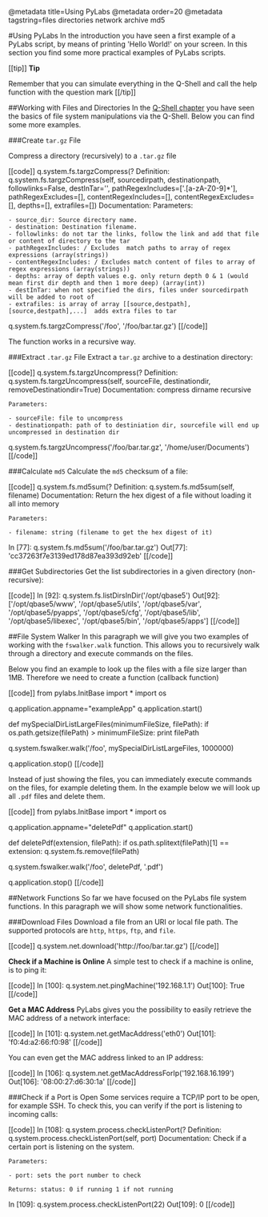 @metadata title=Using PyLabs
@metadata order=20
@metadata tagstring=files directories network archive md5

[qshell]: #/Q-Shell/Practical


#Using PyLabs
In the introduction you have seen a first example of a PyLabs script, by means of printing 'Hello World!' on your screen. In this section you find some more practical examples of PyLabs scripts.

[[tip]]
**Tip**

Remember that you can simulate everything in the Q-Shell and call the help function with the question mark
[[/tip]]


##Working with Files and Directories
In the [Q-Shell chapter][qshell] you have seen the basics of file system manipulations via the Q-Shell. Below you can find some more examples.


###Create `tar.gz` File

Compress a directory (recursively) to a `.tar.gz` file

[[code]]
q.system.fs.targzCompress(?
Definition: q.system.fs.targzCompress(self, sourcedirpath, destinationpath, followlinks=False, destInTar='', pathRegexIncludes=['.[a-zA-Z0-9]*'], pathRegexExcludes=[], contentRegexIncludes=[], contentRegexExcludes=[], depths=[], extrafiles=[])
Documentation:
    Parameters:
    
    - source_dir: Source directory name.
    - destination: Destination filename.
    - followlinks: do not tar the links, follow the link and add that file or content of directory to the tar
    - pathRegexIncludes: / Excludes  match paths to array of regex expressions (array(strings))
    - contentRegexIncludes: / Excludes match content of files to array of regex expressions (array(strings))
    - depths: array of depth values e.g. only return depth 0 & 1 (would mean first dir depth and then 1 more deep) (array(int))        
    - destInTar: when not specified the dirs, files under sourcedirpath will be added to root of 
    - extrafiles: is array of array [[source,destpath],[source,destpath],...]  adds extra files to tar

q.system.fs.targzCompress('/foo', '/foo/bar.tar.gz')
[[/code]]

The function works in a recursive way.


###Extract `.tar.gz` File
Extract a `tar.gz` archive to a destination directory:

[[code]]
q.system.fs.targzUncompress(?
Definition: q.system.fs.targzUncompress(self, sourceFile, destinationdir, removeDestinationdir=True)
Documentation:
    compress dirname recursive
    
    Parameters:
    
    - sourceFile: file to uncompress
    - destinationpath: path of to destiniation dir, sourcefile will end up uncompressed in destination dir

q.system.fs.targzUncompress('/foo/bar.tar.gz', '/home/user/Documents')
[[/code]]


###Calculate `md5`
Calculate the `md5` checksum of a file:

[[code]]
q.system.fs.md5sum(?
Definition: q.system.fs.md5sum(self, filename)
Documentation:
    Return the hex digest of a file without loading it all into memory
    
    Parameters:
    
    - filename: string (filename to get the hex digest of it)

In [77]: q.system.fs.md5sum('/foo/bar.tar.gz')
Out[77]: 'cc37263f7e3139ed178d87ea393d92eb'
[[/code]]


###Get Subdirectories
Get the list subdirectories in a given directory (non-recursive):

[[code]]
In [92]: q.system.fs.listDirsInDir('/opt/qbase5')
Out[92]: 
['/opt/qbase5/www',
 '/opt/qbase5/utils',
 '/opt/qbase5/var',
 '/opt/qbase5/pyapps',
 '/opt/qbase5/cfg',
 '/opt/qbase5/lib',
 '/opt/qbase5/libexec',
 '/opt/qbase5/bin',
 '/opt/qbase5/apps']
[[/code]]


##File System Walker
In this paragraph we will give you two examples of working with the `fswalker.walk` function. This allows you to recursively walk through a directory and execute commands on the files.

Below you find an example to look up the files with a file size larger than 1MB. Therefore we need to create a function (callback function)

[[code]]
from pylabs.InitBase import *
import os
 
q.application.appname="exampleApp"
q.application.start()
 
def mySpecialDirListLargeFiles(minimumFileSize, filePath):
    if os.path.getsize(filePath) > minimumFileSize:
       print filePath
 
q.system.fswalker.walk('/foo', mySpecialDirListLargeFiles, 1000000)
 
q.application.stop()
[[/code]]

Instead of just showing the files, you can immediately execute commands on the files, for example deleting them. In the example below we will look up all `.pdf` files and delete them.

[[code]]
from pylabs.InitBase import *
import os
 
q.application.appname="deletePdf"
q.application.start()
 
def deletePdf(extension, filePath):
    if os.path.splitext(filePath)[1] == extension:
       q.system.fs.remove(filePath)
 
q.system.fswalker.walk('/foo', deletePdf, '.pdf')
 
q.application.stop()
[[/code]]


##Network Functions
So far we have focused on the PyLabs file system functions. In this paragraph we will show some network functionalities.

###Download Files
Download a file from an URI or local file path. The supported protocols are `http`, `https`, `ftp`, and `file`.

[[code]]
q.system.net.download('http://foo/bar.tar.gz')
[[/code]]

**Check if a Machine is Online**
A simple test to check if a machine is online, is to ping it:

[[code]]
In [100]: q.system.net.pingMachine('192.168.1.1')
Out[100]: True
[[/code]]

**Get a MAC Address**
PyLabs gives you the possibility to easily retrieve the MAC address of a network interface:

[[code]]
In [101]: q.system.net.getMacAddress('eth0')
Out[101]: 'f0:4d:a2:66:f0:98'
[[/code]]

You can even get the MAC address linked to an IP address:

[[code]]
In [106]: q.system.net.getMacAddressForIp('192.168.16.199')
Out[106]: '08:00:27:d6:30:1a'
[[/code]]

###Check if a Port is Open
Some services require a TCP/IP port to be open, for example SSH. To check this, you can verify if the port is listening to incoming calls:

[[code]]
In [108]: q.system.process.checkListenPort(?
Definition: q.system.process.checkListenPort(self, port)
Documentation:
    Check if a certain port is listening on the system.
    
    
    Parameters:
    
    - port: sets the port number to check
    
    Returns: status: 0 if running 1 if not running


In [109]: q.system.process.checkListenPort(22)
Out[109]: 0
[[/code]]